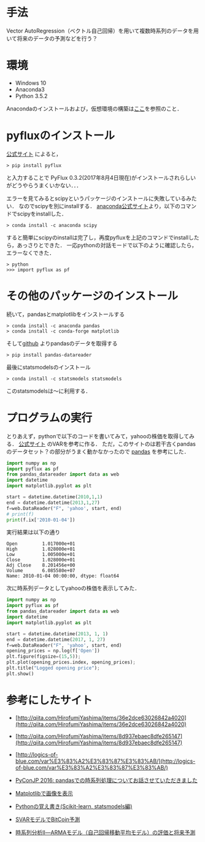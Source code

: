 # 手法
Vector AutoRegression（ベクトル自己回帰）を用いて複数時系列のデータを用いて将来のデータの予測などを行う？

# 環境
* Windows 10
* Anaconda3
* Python 3.5.2

Anacondaのインストールおよび，仮想環境の構築は[ここ](https://gist.github.com/gsy0911/03a1b58dc85bb218ff84f39e2e032c29)を参照のこと．


# pyfluxのインストール
[公式サイト](http://www.pyflux.com/installation/) によると，

```prompt:cmd
> pip install pyflux
```

と入力することで PyFlux 0.3.2(2017年8月4日現在)がインストールされらしいがどうやらうまくいかない．．．

エラーを見てみるとscipyというパッケージのインストールに失敗しているみたい．
なのでscipyを別にinstallする．
[anaconda公式サイト](https://anaconda.org/anaconda/scipy)より，以下のコマンドでscipyをinstallした．

```cmd:cmd
> conda install -c anaconda scipy
```

すると簡単にscipyのinstallは完了し，再度pyfluxを上記のコマンドでinstallしたら，あっさりとできた．
一応pythonの対話モードで以下のように確認したら，エラーなくできた．

```cmd:cmd
> python
>>> import pyflux as pf
```

# その他のパッケージのインストール
続いて，pandasとmatplotlibをインストールする

```cmd:cmd
> conda install -c anaconda pandas
> conda install -c conda-forge matplotlib
```

そして[github](https://github.com/pydata/pandas-datareader) よりpandasのデータを取得する

```cmd:cmd
> pip install pandas-datareader
```

最後にstatsmodelsのインストール

```cmd:cmd
> conda install -c statsmodels statsmodels
```

このstatsmodelsは～に利用する．

# プログラムの実行
とりあえず，pythonで以下のコードを書いてみて，yahooの株価を取得してみる．
[公式サイト](http://www.pyflux.com/vector-autoregression/) のVARを参考に作る．
ただ，このサイトのは若干古くpandasのデータセット？の部分がうまく動かなかったので
[pandas](https://pandas-datareader.readthedocs.io/en/latest/remote_data.html) を参考にした．

```python:stock.py
import numpy as np
import pyflux as pf
from pandas_datareader import data as web
import datetime
import matplotlib.pyplot as plt

start = datetime.datetime(2010,1,1)
end = datetime.datetime(2013,1,27)
f=web.DataReader("F", 'yahoo', start, end)
# print(f)
print(f.ix['2010-01-04'])
```

実行結果は以下の通り

```result:res
Open         1.017000e+01
High         1.028000e+01
Low          1.005000e+01
Close        1.028000e+01
Adj Close    8.201456e+00
Volume       6.085580e+07
Name: 2010-01-04 00:00:00, dtype: float64
```

次に時系列データとしてyahooの株価を表示してみた．

```python:stock.py
import numpy as np
import pyflux as pf
from pandas_datareader import data as web
import datetime
import matplotlib.pyplot as plt

start = datetime.datetime(2013, 1, 1)
end = datetime.datetime(2017, 1, 27)
f=web.DataReader("F", 'yahoo', start, end)
opening_prices = np.log(f['Open'])
plt.figure(figsize=(15,5));
plt.plot(opening_prices.index, opening_prices);
plt.title("Logged opening price");
plt.show()
```

# 参考にしたサイト
* [http://qiita.com/HirofumiYashima/items/36e2dce63026842a4020](http://qiita.com/HirofumiYashima/items/36e2dce63026842a4020)
* [http://qiita.com/HirofumiYashima/items/8d937ebaec8dfe265147](http://qiita.com/HirofumiYashima/items/8d937ebaec8dfe265147)
* [http://logics-of-blue.com/var%E3%83%A2%E3%83%87%E3%83%AB/](http://logics-of-blue.com/var%E3%83%A2%E3%83%87%E3%83%AB/)
* [PyConJP 2016: pandasでの時系列処理についてお話させていただきました](http://sinhrks.hatenablog.com/category/%E5%89%8D%E5%87%A6%E7%90%86)
* [Matplotlibで画像を表示](http://qiita.com/zaburo/items/5637b424c655b136527a)

* [Pythonの覚え書き(Scikit-learn, statsmodels編)](http://hirotaka-hachiya.hatenablog.com/entry/2014/09/21/100707)
* [SVARモデルでBitCoin予測](http://ki-chi.jp/?p=688)
* [時系列分析II―ARMAモデル（自己回帰移動平均モデル）の評価と将来予測](http://www.atmarkit.co.jp/ait/articles/1409/01/news006.html)
